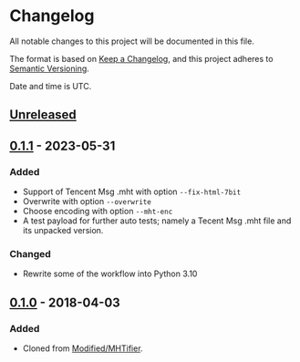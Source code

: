 # Changelog

All notable changes to this project will be documented in this file.

The format is based on [Keep a Changelog](https://keepachangelog.com/en/1.0.0/),
and this project adheres to [Semantic Versioning](https://semver.org/spec/v2.0.0.html).

Date and time is UTC.

## [Unreleased]

## [0.1.1] - 2023-05-31

### Added

- Support of Tencent Msg .mht with option `--fix-html-7bit`
- Overwrite with option `--overwrite`
- Choose encoding with option `--mht-enc`
- A test payload for further auto tests; namely a Tecent Msg .mht file and its
unpacked version.

### Changed

- Rewrite some of the workflow into Python 3.10

## [0.1.0] - 2018-04-03

### Added

- Cloned from [Modified/MHTifier](https://github.com/Modified/MHTifier).

[unreleased]: https://github.com/clzls/MHTifier2/compare/v0.1.1...HEAD
[0.1.1]: https://github.com/clzls/MHTifier2/compare/v0.1.0...v0.1.1
[0.1.0]: https://github.com/clzls/MHTifier2/releases/tag/v0.1.0